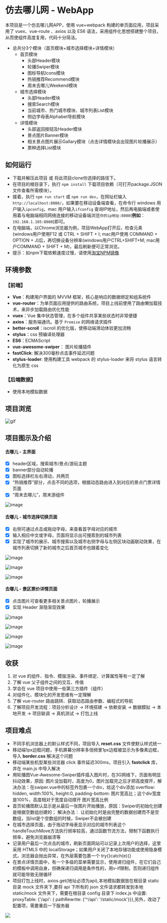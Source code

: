 # 仿去哪儿网 - WebApp
本项目是一个仿去哪儿网APP，使用 vue+webpack 构建的单页面应用，项目采用了 vuex、vue-route 、axios 以及 ES6 语法，采用组件化思想搭建整个项目，从而使组件高度复用，代码十分简洁。
- 总共分3个模块（首页模块+城市选择模块+详情模块）
  - 首页模块
     - 头部Header模块
     - 轮播Swiper模块
     - 图标导航Icons模块
     - 热销推荐Recommend模块
     - 周末去哪儿Weekend模块 
  - 城市选择模块
     - 头部Header模块
     - 搜索Search模块
     - 当前城市、热门城市模块、城市列表List模块
     - 侧边字母表Alphabet导航模块 
  - 详情模块
     - 头部返回按钮及Header模块
     - 景点图片Banner模块
     - 相关景点图片展示Gallary模块（点击详情模块会出现图片轮播展示）
     - 票种选择List模块

## 如何运行

- 下载并解压此项目 或 将此项目clone你选择的路径下。
- 在项目的根目录下，执行 `npm install` 下载项目依赖（可打开package.JSON文件查看所需模块）。
- 接着，执行 `npm run start` 或 `npm run dev`，在网址栏输入`http://localhost:8080/`，如果要在移动设备端查看，在命令行 windows 用户输入`ipconfig`，mac 用户输入`ifconfig` 查询IP地址，然后再电脑端或者使用着与电脑端相同网络连接的移动设备端浏览`你的ip地址:8080`(**例如**：`192.168.1.105:8080`)即可。
- 在电脑端，以Chrome浏览器为例，项目WebApp打开后，检查元素(windows用户使用F12 或 CTRL + SHIFT + I; mac用户使用 COMMAND + OPTION + J)后，再切换设备分辨率(windows用户CTRL+SHIFT+M; mac用户COMMAND + SHIFT + M)，最后刷新便可正常浏览。
- 提示：如npm下载依赖速度过慢，请使用[淘宝NPM镜像](https://npm.taobao.org/)

## 环境参数

### 【前端】

- **Vue**：构建用户界面的 MVVM 框架，核心是响应的数据绑定和组系统件
- **vue-router**：为单页面应用提供的路由系统，项目上线前使用了路由懒加载技术，来异步加载路由优化性能
- **vuex**：Vue 集中状态管理，在多个组件共享某些状态时非常便捷
- **axios**：服务端通讯。基于 `Promise` 的网络请求插件
- **better-scroll**：iscroll 的优化版，使移动端滑动体验更加流畅
- **stylus**：css 预编译处理器
- **ES6**：ECMAScript
- **vue-awesome-swiper**： 图片轮播插件
- **fastClick**: 解决300毫秒点击事件延迟问题
- **stylus-loader**: 使用构建工具 webpack 的 stylus-loader 来将 stylus 语言转化为原生 css

### 【后端数据】

- 使用本地模拟数据

## 项目浏览
![gif](https://github.com/doraeige/travel/blob/master/localpic/01.gif)

## 项目图示及介绍

#### 去哪儿 - 主界面

- [x] header区域，搜索城市/景点/游玩主题
- [x] banner部分自动轮播
- [x] 图标选择栏左右滑动，共两页
- [x] “热销推荐”部分，点击不同的选项，根据动态路由进入到对应的景点门票详情页面
- [x] “周末去哪儿”，周末游组件

![image](https://github.com/doraeige/travel/blob/master/localpic/01.png)

#### 去哪儿 - 城市选择切换页面

- [x] 右侧可通过点击或拖动字母，来查看首字母对应的城市
- [x] 输入相应中文或字母，页面将显示出可搜索到的城市列表
- [x] 实现了城市的展示、城市搜索以及城市右侧字母与左侧区块动画联动效果，在城市列表切换了新的城市之后首页城市也跟着变化

![image](https://github.com/doraeige/travel/blob/master/localpic/02.png)

![image](https://github.com/doraeige/travel/blob/master/localpic/03.png)

![image](https://github.com/doraeige/travel/blob/master/localpic/04.png)

#### 去哪儿 - 景区票价详情页面

- [x] 点击图片可查看更多相关景点图片，轮播展示
- [x] 实现 Header 渐隐渐现效果

![image](https://github.com/doraeige/travel/blob/master/localpic/05.png)

![image](https://github.com/doraeige/travel/blob/master/localpic/06.png)

![image](https://github.com/doraeige/travel/blob/master/localpic/07.png)

![image](https://github.com/doraeige/travel/blob/master/localpic/08.png)

## 收获

1. 对 vue 的组件、指令、模版渲染、事件绑定、计算属性等有一定了解
2. 了解 vue 父子组件之间的交互、传值
3. 学会在 vue 项目中使用一些第三方插件（组件）
4. 对组件化、模块化的开发思维有一定理解
5. 了解 vue-router 路由跳转、获取动态路由参数、编程式的导航
6. 了解项目开发流程：项目分析设计 -> 环境搭建 -> 依赖安装 -> 数据模拟 -> 本地开发 -> 项目联调 -> 真机测试 -> 打包上线

## 项目难点
- 不同手机浏览器上的默认样式不同，项目导入 **reset.css** 文件使默认样式统一
- 移动端1px边框问题，手机屏幕分辨率多倍频里1px边框被显示为多像素边框，导入 **border.css** 解决这个问题
- 移动端某些机型某些浏览器 click 事件延迟300ms，项目引入 **fastclick** 库，并在 main.js 中导入解决
- 用轮播图Vue-Awesome-Swiper插件插入图片时，在3G网络下，页面有明显抖动效果，原因: 图片没加载时，高度为0，图片加载完之后才把高度撑开，解决办法：在swiper.vue中的<swiper>标签外包裹一个div，给这个div添加 overflow: hidden, width:100%, height:0, padding-bottom: 图片宽高比；这个div宽度是100%，高度相对于宽度自动撑开 图片宽高比例
- 首页轮播图默认显示是从最后一张图片开始播放，原因：Swiper的初始化创建是根据空数组创建的； 解决办法： <swiper v-if="list.length"> 让初始化时是由完整的数据创建而不是空数组，当list是个空数组的时候，Swiper不会被创建 
- 在城市选择页面，由于拖动字母表显示对应的城市列表这个handleTouchMove方法执行频率较高，通过函数节流方法，限制下函数执行频率，避免浏览器崩溃等
- 记录用户最后一次点击的城市，刷新页面网站可以记录上次用户的选择，这里采用 HTML5 中的 localStorage；如果用户关闭了本地存储功能或使用隐身模式，浏览器会抛出异常，在外层需要包裹一个 try{}catch(e){}
- 在景点详情页面中，有一个多级的菜单需要显示，使用递归组件，在它们自己的模板中调用自身，但确保递归调用是条件性的，用v-if限制，否则递归组件就可能导致无限循环
- 项目打包上线时，axios.get(地址必须为api),本地模拟数据放在根目录 static 目录 mock 文件夹下,要将 api 下所有的 json 文件请求都转发到本地static/mock 文件夹下，需要在根目录 config 目录下 index.js 中设置: proxyTable: {'/api': { pathRewrite: {'^/api': '/static/mock'}}},另外，改动了配置项，需要重启一下服务器 

![](http://oph264zoo.bkt.clouddn.com/17-8-11/10545126.jpg)

